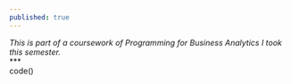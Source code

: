 ```yaml
---
published: true
---
```

_This is part of a coursework of Programming for Business Analytics I took this semester._<br>
***<br>
code()
